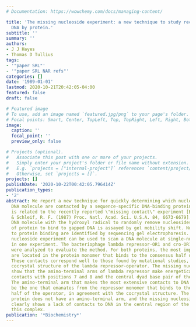 ```yaml
---
# Documentation: https://wowchemy.com/docs/managing-content/

title: 'The missing nucleoside experiment: a new technique to study recognition of
  DNA by protein.'
subtitle: ''
summary: ''
authors:
- J J Hayes
- Thomas D Tullius
tags:
- '"paper SRL"'
- '"paper SRL NAR refs"'
categories: []
date: '1989-01-01'
lastmod: 2020-10-21T20:42:05-04:00
featured: false
draft: false

# Featured image
# To use, add an image named `featured.jpg/png` to your page's folder.
# Focal points: Smart, Center, TopLeft, Top, TopRight, Left, Right, BottomLeft, Bottom, BottomRight.
image:
  caption: ''
  focal_point: ''
  preview_only: false

# Projects (optional).
#   Associate this post with one or more of your projects.
#   Simply enter your project's folder or file name without extension.
#   E.g. `projects = ["internal-project"]` references `content/project/deep-learning/index.md`.
#   Otherwise, set `projects = []`.
projects: []
publishDate: '2020-10-22T00:42:05.796414Z'
publication_types:
- '2'
abstract: We report a new technique for quickly determining which nucleosides in a
  DNA molecule are contacted by a sequence-specific DNA-binding protein. Our method
  is related to the recently reported \"missing contact\" experiment [Brunelle, A.,
  & Schleif, R. F. (1987) Proc. Natl. Acad. Sci. U.S.A. 84, 6673-6679]. We treat the
  DNA molecule with the hydroxyl radical to randomly remove nucleosides. The ability
  of protein to bind to gapped DNA is assayed by gel mobility shift. Nucleosides important
  to protein binding are identified by sequencing gel electrophoresis. The missing
  nucleoside experiment can be used to scan a DNA molecule at single-nucleotide resolution
  in one experiment. The bacteriophage lambda repressor-OR1 and cro-OR1 complexes
  were analyzed to evaluate the method. For both proteins, the most important contacts
  are located in the protein monomer that binds to the consensus half of the operator.
  These contacts correspond well to those found by mutational studies, and in the
  cocrystal structure of the lambda repressor-operator. The missing nucleoside data
  show that the amino-terminal arms of lambda repressor make energetically important
  contacts with positions 7 and 8 and the central dyad base pair of the operator.
  The amino-terminal arm that makes the most extensive contacts to DNA appears to
  be the one that emanates from the repressor monomer that binds to the consensus
  half of the operator, in agreement with the cocrystal structure. The lambda cro
  protein does not have an amino-terminal arm, and the missing nucleoside experiment
  clearly shows a lack of contacts to DNA in the central region of the operator in
  this complex.
publication: '*Biochemistry*'
---
```

